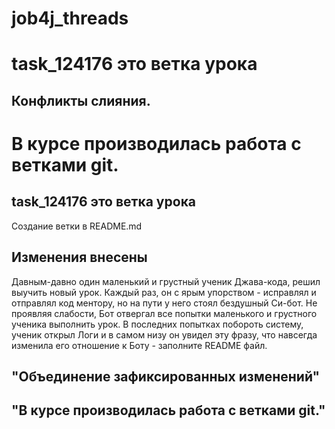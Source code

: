 # job4j_threads
# task_124176 это ветка урока
## Конфликты слияния.
# В курсе производилась работа с ветками git.
## task_124176 это ветка урока
 Создание ветки в README.md
## Изменения внесены




Давным-давно один маленький и грустный ученик Джава-кода, 
решил выучить новый урок. Каждый раз, он с ярым упорством - исправлял и отправлял
код ментору, но на пути у него стоял бездушный Си-бот. Не проявляя слабости, Бот 
отвергал все попытки маленького и грустного ученика выполнить урок. В последних попытках побороть
систему, ученик открыл Логи и в самом низу он увидел эту фразу, что навсегда изменила его 
отношение к Боту - заполните README файл.

## "Объединение зафиксированных изменений"
## "В курсе производилась работа с ветками git."

